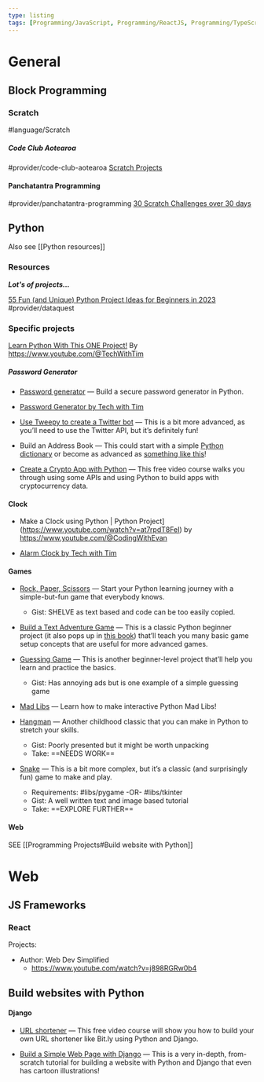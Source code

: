 ```yaml
---
type: listing
tags: [Programming/JavaScript, Programming/ReactJS, Programming/TypeScript, Programming/Python]
---
```





# General

## Block Programming

### Scratch
#language/Scratch 

##### Code Club Aotearoa
#provider/code-club-aotearoa 
[Scratch Projects](https://codeclub.nz/page/all-code-club-projects#scratch)

#### Panchatantra Programming
#provider/panchatantra-programming
[30 Scratch Challenges over 30 days](https://panchatantraprogramming.com/1-scratch-challenge-a-day/)



## Python

Also see [[Python resources]]

### Resources

***Lot's of projects...***

[55 Fun (and Unique) Python Project Ideas for Beginners in 2023](https://www.dataquest.io/blog/python-projects-for-beginners/)
#provider/dataquest 

### Specific projects

[Learn Python With This ONE Project!](https://www.youtube.com/watch?v=th4OBktqK1I)
By https://www.youtube.com/@TechWithTim


##### Password Generator
- [Password generator](https://www.101computing.net/random-password-generator/) — Build a secure password generator in Python.
- [Password Generator by Tech with Tim](https://www.youtube.com/watch?v=XCIBOl3FTKo&list=PLzMcBGfZo4-kBvY2DaxdSvoN_jGpzbw5V&index=1&pp=iAQB)
    
- [Use Tweepy to create a Twitter bot](https://realpython.com/twitter-bot-python-tweepy/) — This is a bit more advanced, as you’ll need to use the Twitter API, but it’s definitely fun!
    
- Build an Address Book — This could start with a simple [Python dictionary](https://app.dataquest.io/m/314) or become as advanced as [something like this](https://code-projects.org/address-book-in-python-with-source-code/)!
    
- [Create a Crypto App with Python](https://www.udemy.com/course/coinmarketcap/) — This free video course walks you through using some APIs and using Python to build apps with cryptocurrency data.

#### Clock
- Make a Clock using Python | Python Project](https://www.youtube.com/watch?v=at7rpdT8FeI)
	by https://www.youtube.com/@CodingWithEvan

- [Alarm Clock by Tech with Tim](https://www.youtube.com/watch?v=no5dz0GOWy8&list=PLzMcBGfZo4-kBvY2DaxdSvoN_jGpzbw5V&index=3)
#### Games
- [Rock, Paper, Scissors](https://thehelloworldprogram.com/python/python-game-rock-paper-scissors/) — Start your Python learning journey with a simple-but-fun game that everybody knows.
	- Gist: SHELVE as text based and code can be too easily copied.
    
- [Build a Text Adventure Game](https://coding-grace-guide.readthedocs.io/en/latest/guide/lessonplans/beginners-python-text-based-adventure.html) — This is a classic Python beginner project (it also pops up in [this book](https://learncodethehardway.org/python/)) that’ll teach you many basic game setup concepts that are useful for more advanced games.
    
- [Guessing Game](https://djangocentral.com/creating-a-guessing-game-in-python/) — This is another beginner-level project that’ll help you learn and practice the basics.
	- Gist: Has annoying ads but is one example of a simple guessing game
    
- [Mad Libs](https://www.mikedane.com/programming-languages/python/building-a-mad-libs-game/) — Learn how to make interactive Python Mad Libs!
    
- [Hangman](https://selftaught.blog/python-tutorial-build-hangman/) — Another childhood classic that you can make in Python to stretch your skills.
	- Gist: Poorly presented but it might be worth unpacking
	- Take: ==NEEDS WORK==
    
- [Snake](https://www.edureka.co/blog/snake-game-with-pygame/) — This is a bit more complex, but it’s a classic (and surprisingly fun) game to make and play.
	- Requirements: #libs/pygame -OR- #libs/tkinter
	- Gist: A well written text and image based tutorial
	- Take: ==EXPLORE FURTHER==


#### Web

SEE [[Programming Projects#Build website with Python]]

# Web

## JS Frameworks

### React

Projects:
- Author: Web Dev Simplified
	- https://www.youtube.com/watch?v=j898RGRw0b4


## Build websites with Python

#### Django

- [URL shortener](https://www.udemy.com/course/try-django-1-10/) — This free video course will show you how to build your own URL shortener like Bit.ly using Python and Django.
    
- [Build a Simple Web Page with Django](https://simpleisbetterthancomplex.com/series/2017/09/04/a-complete-beginners-guide-to-django-part-1.html) — This is a very in-depth, from-scratch tutorial for building a website with Python and Django that even has cartoon illustrations!





